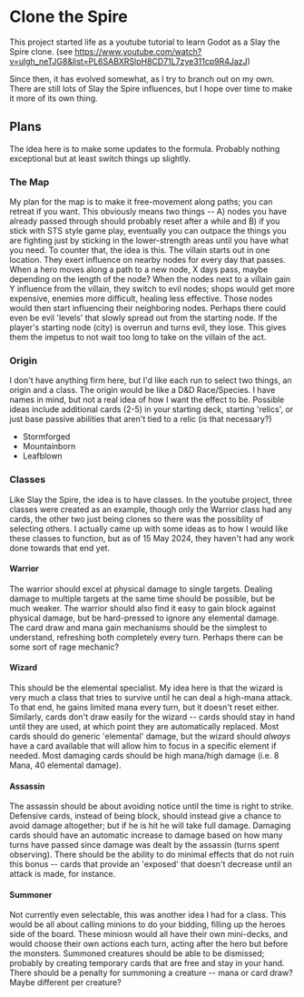 # Clone the Spire

This project started life as a youtube tutorial to learn Godot as a Slay the Spire clone.
(see https://www.youtube.com/watch?v=ulgh_neTJG8&list=PL6SABXRSlpH8CD71L7zye311cp9R4JazJ)

Since then, it has evolved somewhat, as I try to branch out on my own. There 
are still lots of Slay the Spire influences, but I hope over time to make it more 
of its own thing.

## Plans

The idea here is to make some updates to the formula.  Probably nothing exceptional
but at least switch things up slightly.

### The Map

My plan for the map is to make it free-movement along paths; you can retreat if 
you want.  This obviously means two things -- A) nodes you have already passed
through should probably reset after a while and B) if you stick with STS style
game play, eventually you can outpace the things you are fighting just by 
sticking in the lower-strength areas until you have what you need.  To counter 
that, the idea is this.  The villain starts out in one location.  They exert
influence on nearby nodes for every day that passes.  When a hero moves along a 
path to a new node, X days pass, maybe depending on the length of the node? 
When the nodes next to a villain gain Y influence from the villain, they switch
to evil nodes; shops would get more expensive, enemies more difficult, healing
less effective. Those nodes would then start influencing their neighboring nodes.
Perhaps there could even be evil 'levels' that slowly spread out from the starting
node. If the player's starting node (city) is overrun and turns evil, they lose.
This gives them the impetus to not wait too long to take on the villain of the 
act.

### Origin

I don't have anything firm here, but I'd like each run to select two things,
an origin and a class.  The origin would be like a D&D Race/Species.  I have names
in mind, but not a real idea of how I want the effect to be.  Possible ideas
include additional cards (2-5) in your starting deck, starting 'relics', or 
just base passive abilities that aren't tied to a relic (is that necessary?)

* Stormforged
* Mountainborn
* Leafblown

### Classes

Like Slay the Spire, the idea is to have classes.  In the youtube project, three
classes were created as an example, though only the Warrior class had any cards,
the other two just being clones so there was the possiblity of selecting others.
I actually came up with some ideas as to how I would like these classes to function,
but as of 15 May 2024, they haven't had any work done towards that end yet.

#### Warrior

The warrior should excel at physical damage to single targets. Dealing damage to
multiple targets at the same time should be possible, but be much weaker. The 
warrior should also find it easy to gain block against physical damage, but be 
hard-pressed to ignore any elemental damage. The card draw and mana gain mechanisms
should be the simplest to understand, refreshing both completely every turn. 
Perhaps there can be some sort of rage mechanic?

#### Wizard

This should be the elemental specialist.  My idea here is that the wizard is very
much a class that tries to survive until he can deal a high-mana attack. To that 
end, he gains limited mana every turn, but it doesn't reset either.  Similarly,
cards don't draw easily for the wizard -- cards should stay in hand until they 
are used, at which point they are automatically replaced. Most cards should do
generic 'elemental' damage, but the wizard should *always* have a card available
that will allow him to focus in a specific element if needed. Most damaging cards
should be high mana/high damage (i.e. 8 Mana, 40 elemental damage).

#### Assassin

The assassin should be about avoiding notice until the time is right to strike.
Defensive cards, instead of being block, should instead give a chance to avoid 
damage altogether; but if he is hit he will take full damage.  Damaging cards
should have an automatic increase to damage based on how many turns have passed 
since damage was dealt by the assassin (turns spent observing).  There should
be the ability to do minimal effects that do not ruin this bonus -- cards that
provide an 'exposed' that doesn't decrease until an attack is made, for instance.

#### Summoner

Not currently even selectable, this was another idea I had for a class.  This 
would be all about calling minions to do your bidding, filling up the heroes side
of the board.  These miniosn would all have their own mini-decks, and would 
choose their own actions each turn, acting after the hero but before the monsters.
Summoned creatures should be able to be dismissed; probably by creating temporary
cards that are free and stay in your hand.  There should be a penalty for summoning
a creature -- mana or card draw?  Maybe different per creature?
